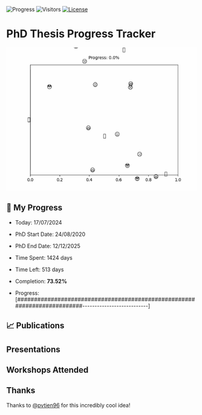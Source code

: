 ![Progress](https://img.shields.io/badge/Progress-73.52%25-8ecf67?style=flat-square)
![Visitors](https://api.visitorbadge.io/api/combined?path=https%3A%2F%2Fgithub.com%2Fpvtien96%2FPhD_Thesis_Tracker&label=Views&labelColor=%2337d67a&countColor=%23ff8a65&style=flat-square)
[![License](https://img.shields.io/badge/License-Apache_2.0-blue.svg)](https://opensource.org/licenses/Apache-2.0)

# PhD Thesis Progress Tracker

<td style="width: 10%; padding: 10px; border: none;">
      <img src="progress.gif" alt="Progress" style="height: 10%">
</td>

## :calendar: My Progress

- Today: 17/07/2024
- PhD Start Date: 24/08/2020
- PhD End Date: 12/12/2025

- Time Spent: 1424 days
- Time Left: 513 days
- Completion: <b>73.52%</b>
- Progress: [#########################################################################---------------------------]

## 📈 Publications

## Presentations

## Workshops Attended

## Thanks

Thanks to [@pvtien96](https://github.com/pvtien96) for this incredibly cool idea!
